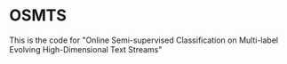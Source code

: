 # OSMTS
This is the code for "Online Semi-supervised Classification on Multi-label Evolving High-Dimensional Text Streams"
